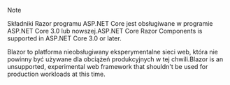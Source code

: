 > [!NOTE]
> <span data-ttu-id="883ad-101">Składniki Razor programu ASP.NET Core jest obsługiwane w programie ASP.NET Core 3.0 lub nowszej.</span><span class="sxs-lookup"><span data-stu-id="883ad-101">ASP.NET Core Razor Components is supported in ASP.NET Core 3.0 or later.</span></span>
>
> <span data-ttu-id="883ad-102">Blazor to platforma nieobsługiwany eksperymentalne sieci web, która nie powinny być używane dla obciążeń produkcyjnych w tej chwili.</span><span class="sxs-lookup"><span data-stu-id="883ad-102">Blazor is an unsupported, experimental web framework that shouldn't be used for production workloads at this time.</span></span>
